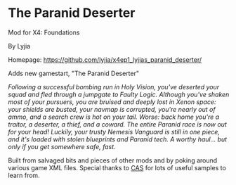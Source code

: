 # The Paranid Deserter

Mod for X4: Foundations

By Lyjia

Homepage: https://github.com/lyjia/x4ep1_lyjias_paranid_deserter/

Adds new gamestart, "The Paranid Deserter"

*Following a successful bombing run in Holy Vision, you've deserted your squad and fled through a jumpgate to Faulty Logic. Although you've shaken most of your pursuers, you are bruised and deeply lost in Xenon space: your shields are busted, your navmap is corrupted, you're nearly out of ammo, and a search crew is hot on your tail. Worse: back home you're a traitor, a deserter, a thief, and a coward. The entire Paranid race is now out for your head! Luckily, your trusty Nemesis Vanguard is still in one piece, and it's loaded with stolen blueprints and Paranid tech. A worthy haul... but only if you get somewhere safe, fast.*

Built from salvaged bits and pieces of other mods and by poking around various game XML files. Special thanks to [CAS](https://forum.egosoft.com/viewtopic.php?f=181&t=405102) for lots of useful samples to learn from.
